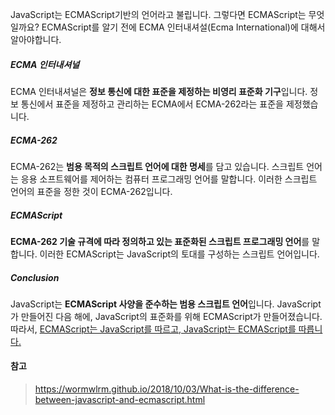 JavaScript는 ECMAScript기반의 언어라고 불립니다. 그렇다면 ECMAScript는 무엇일까요? ECMAScript를 알기 전에 ECMA 인터내셔설(Ecma International)에 대해서 알아야합니다. 



##### ECMA 인터내셔널 

ECMA 인터내셔널은 **정보 통신에 대한 표준을 제정하는 비영리 표준화 기구**입니다. 정보 통신에서 표준을 제정하고 관리하는 ECMA에서 ECMA-262라는 표준을 제정했습니다.



##### ECMA-262

ECMA-262는 **범용 목적의 스크립트 언어에 대한 명세**를 담고 있습니다. 스크립트 언어는 응용 소프트웨어를 제어하는 컴퓨터 프로그래밍 언어를 말합니다. 이러한 스크립트 언어의 표준을 정한 것이 ECMA-262입니다.



##### ECMAScript

**ECMA-262 기술 규격에 따라 정의하고 있는 표준화된 스크립트 프로그래밍 언어**를 말합니다. 이러한 ECMAScript는 JavaScript의 토대를 구성하는 스크립트 언어입니다.



##### Conclusion

JavaScript는 **ECMAScript 사양을 준수하는 범용 스크립트 언어**입니다. JavaScript가 만들어진 다음 해에, JavaScript의 표준화를 위해 ECMAScript가 만들어졌습니다. 따라서, <u>ECMAScript는 JavaScript를 따르고, JavaScript는 ECMAScript를 따릅니다.</u>



#### 참고

> https://wormwlrm.github.io/2018/10/03/What-is-the-difference-between-javascript-and-ecmascript.html